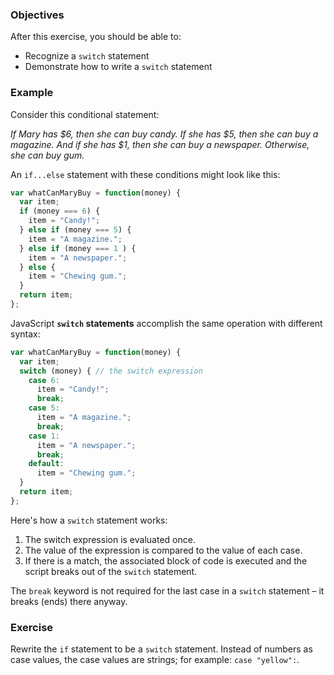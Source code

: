 <!--{ ids:[168], language:'JavaScript', type:'workshop', order: 5, name:'switch Statements I', description:'Perform actions based on different cases' }-->

### Objectives

After this exercise, you should be able to:

- Recognize a `switch` statement
- Demonstrate how to write a `switch` statement

### Example

Consider this conditional statement:

_If Mary has $6, then she can buy candy. If she has $5, then she can buy a magazine. And if she has $1, then she can buy a newspaper. Otherwise, she can buy gum._

An `if...else` statement with these conditions might look like this:

```js
var whatCanMaryBuy = function(money) {
  var item;
  if (money === 6) {
    item = "Candy!";
  } else if (money === 5) {
    item = "A magazine.";
  } else if (money === 1 ) {
    item = "A newspaper.";
  } else {
    item = "Chewing gum.";
  }
  return item;
};
```

JavaScript __`switch` statements__ accomplish the same operation with different syntax:

```js
var whatCanMaryBuy = function(money) {
  var item;
  switch (money) { // the switch expression
    case 6:
      item = "Candy!";
      break;
    case 5:
      item = "A magazine.";
      break;
    case 1:
      item = "A newspaper.";
      break;
    default:
      item = "Chewing gum.";
  }
  return item;
};
```

Here's how a `switch` statement works:

  1. The switch expression is evaluated once.
  2. The value of the expression is compared to the value of each case.
  3. If there is a match, the associated block of code is executed and the script breaks out of the `switch` statement.

The `break` keyword is not required for the last case in a `switch` statement – it breaks (ends) there anyway.

### Exercise

Rewrite the `if` statement to be a `switch` statement. Instead of numbers as case values, the case values are strings; for example: `case "yellow":`.
